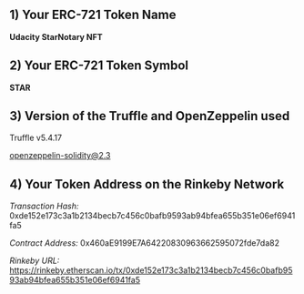 ## 1) Your ERC-721 Token Name

**Udacity StarNotary NFT**

## 2) Your ERC-721 Token Symbol

**STAR**

## 3) Version of the Truffle and OpenZeppelin used

Truffle v5.4.17

openzeppelin-solidity@2.3

## 4) Your Token Address on the Rinkeby Network

_Transaction Hash:_ 0xde152e173c3a1b2134becb7c456c0bafb9593ab94bfea655b351e06ef6941fa5

_Contract Address:_ 0x460aE9199E7A64220830963662595072fde7da82

_Rinkeby URL:_ https://rinkeby.etherscan.io/tx/0xde152e173c3a1b2134becb7c456c0bafb9593ab94bfea655b351e06ef6941fa5
